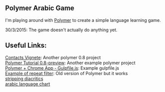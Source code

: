 ## Polymer Arabic Game

I'm playing around with [Polymer](https://www.polymer-project.org/) to create a simple language learning game.

30/3/2015: The game doesn't actually do anything yet.

## Useful Links:

[Contacts Vignete](https://github.com/PolymerLabs/0.8-contacts-vignette): Another polymer 0.8 project  
[Polymer Tutorial 0.8-preview](https://github.com/Polymer/polymer-tutorial/tree/0.8-preview): Another example polymer project  
[Polymer + Chrome App - Gulpfile.js](https://gist.github.com/kincaidoneil/b7ad507c1bb7bb243828): Example gulpfile.js  
[Example of repeat filter](http://jsbin.com/vuvikare/12/edit?html,output): Old version of Polymer but it works  
[stripping diacritics](http://stackoverflow.com/questions/12118812/find-and-highlight-arabic-with-diacritics-text-in-uiwebview)  
[arabic language chart](http://symbolcodes.tlt.psu.edu/bylanguage/arabicchart.html)